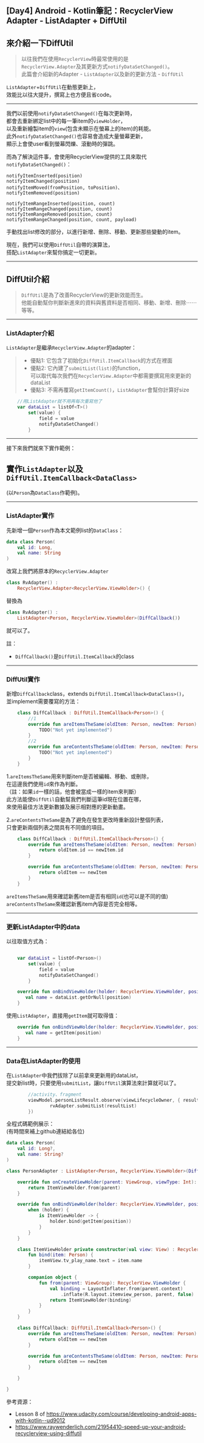 ## [Day4] Android - Kotlin筆記：RecyclerView Adapter - ListAdapter + DiffUtil

來介紹一下DiffUtil
---

> 以往我們在使用`RecyclerView`時最常使用的是  
> `RecyclerView.Adapter`及其更新方式`notifyDataSetChanged()`。  
> 此篇會介紹新的Adapter - `ListAdapter`以及新的更新方法 - `DiffUtil`  

`ListAdapter`+`DiffUtil`在動態更新上，  
效能比以往大提升，撰寫上也方便且省code。  
 
---

我們以前使用`notifyDataSetChanged()`在每次更新時，  
都會去重新綁定list中的每一筆item的`viewHolder`，  
以及重新繪製item的`view`(包含未顯示在螢幕上的item)的耗能。  
此外`notifyDataSetChanged()`也容易會造成大量螢幕更新，  
顯示上會使user看到螢幕閃爍、滾動時的彈跳。  

而為了解決這件事，會使用RecyclerView提供的工具來取代`notifyDataSetChanged()`：  
``` 
notifyItemInserted(position)
notifyItemChanged(position)
notifyItemMoved(fromPosition, toPosition)、
notifyItemRemoved(position)

notifyItemRangeInserted(position, count)
notifyItemRangeChanged(position, count)
notifyItemRangeRemoved(position, count)
notifyItemRangeChanged(position, count, payload)
```
手動找出list修改的部分，以進行新增、刪除、移動、更新那些變動的item。  

現在，我們可以使用`DiffUtil`自帶的演算法，  
搭配`ListAdapter`來幫你搞定一切更新。  

---

## DiffUtil介紹

> `DiffUtil`是為了改善RecyclerView的更新效能而生。  
> 他能自動幫你判斷新進來的資料與舊資料是否相同、移動、新增、刪除⋯⋯等等。  

--- 

### ListAdapter介紹

`ListAdapter`是繼承`RecyclerView.Adapter`的adapter：  
> - 優點1: 它包含了初始化`DiffUtil.ItemCallback`的方式在裡面  
> - 優點2: 它內建了`submitList(list)`的function，  
可以取代每次我們在`RecyclerView.Adapter`中都需要撰寫用來更新的dataList  
> - 優點3: 不需再覆寫`getItemCount()`，`ListAdapter`會幫你計算好size  

```kotlin
    //用ListAdapter就不用再每次重寫他了
    var dataList = listOf<T>()
        set(value) {
            field = value
            notifyDataSetChanged()
        }
```

---

接下來我們就來下實作範例：  

## 實作`ListAdapter`以及`DiffUtil.ItemCallback<DataClass>`  
(以`Person`為`DataClass`作範例)。  


---

### ListAdapter實作


先新增一個`Person`作為本文範例list的`DataClass`：  

```kotlin
data class Person(
    val id: Long,
    val name: String
)
```

改寫上我們將原本的`RecyclerView.Adapter`  
```kotlin
class RvAdapter() :
    RecyclerView.Adapter<RecyclerView.ViewHolder>() {

```
替換為  
```kotlin
class RvAdapter() : 
    ListAdapter<Person, RecyclerView.ViewHolder>(DiffCallback())

```
就可以了。  

註：
- `DiffCallback()`是`DiffUtil.ItemCallback`的class  

---

### DiffUtil實作

新增`DiffCallback`class，extends `DiffUtil.ItemCallback<DataClass>()`，  
並implement需要覆寫的方法：  

```kotlin
    class DiffCallback : DiffUtil.ItemCallback<Person>() {
        //1
        override fun areItemsTheSame(oldItem: Person, newItem: Person): Boolean {
            TODO("Not yet implemented")
        }
        //2
        override fun areContentsTheSame(oldItem: Person, newItem: Person): Boolean {
            TODO("Not yet implemented")
        }
    }
```

1.`areItemsTheSame`用來判斷item是否被編輯、移動、或刪除，  
在這邊我們使用`id`來作為判斷。  
（註：如果`id`一樣的話，他會被當成一樣的item來判斷）  
此方法能使`DiffUtil`自動幫我們判斷這筆id現在位置在哪，  
來使用最佳方法更新數據及展示相對應的更新動畫。  

2.`areContentsTheSame`是為了避免在發生更改時重新設計整個列表，  
只會更新兩個列表之間具有不同值的項目。  


```kotlin
    class DiffCallback : DiffUtil.ItemCallback<Person>() {
        override fun areItemsTheSame(oldItem: Person, newItem: Person): Boolean {
            return oldItem.id == newItem.id
        }

        override fun areContentsTheSame(oldItem: Person, newItem: Person): Boolean {
            return oldItem == newItem
        }
    }

```

`areItemsTheSame`用來確認新舊item是否有相同`id`(也可以是不同的值)  
`areContentsTheSame`來確認新舊item內容是否完全相等。  

---

### 更新ListAdapter中的data


以往取值方式為：  
```kotlin

    var dataList = listOf<Person>()
        set(value) {
            field = value
            notifyDataSetChanged()
        }

    override fun onBindViewHolder(holder: RecyclerView.ViewHolder, position: Int) {
       val name = dataList.getOrNull(position)
    }
```

使用`ListAdapter`，直接用`getItem`就可取得值：  
```kotlin
    override fun onBindViewHolder(holder: RecyclerView.ViewHolder, position: Int) {
       val name = getItem(position)
    }
```

---

### Data在ListAdapter的使用

在`ListAdapter`中我們拔除了以前拿來更新用的dataList，  
提交新list時，只要使用`submitList`，讓`DiffUtil`演算法來計算就可以了。  


```kotlin
        //activity、fragment
        viewModel.personListResult.observe(viewLifecycleOwner, { resultList ->
                rvAdapter.submitList(resultList)
        })

```


全程式碼範例展示：  
(有時間來補上github連結給各位)  
```kotlin
data class Person(
    val id: Long?,
    val name: String?
)

class PersonAdapter : ListAdapter<Person, RecyclerView.ViewHolder>(DiffCallback()) {

    override fun onCreateViewHolder(parent: ViewGroup, viewType: Int): RecyclerView.ViewHolder {
        return ItemViewHolder.from(parent)
    }

    override fun onBindViewHolder(holder: RecyclerView.ViewHolder, position: Int) {
        when (holder) {
            is ItemViewHolder -> {
                holder.bind(getItem(position))
            }
        }
    }

    class ItemViewHolder private constructor(val view: View) : RecyclerView.ViewHolder(view) {
        fun bind(item: Person) {
            itemView.tv_play_name.text = item.name
        }

        companion object {
            fun from(parent: ViewGroup): RecyclerView.ViewHolder {
                val binding = LayoutInflater.from(parent.context)
                    .inflate(R.layout.itemview_person, parent, false)
                return ItemViewHolder(binding)
            }
        }
    }

    class DiffCallback: DiffUtil.ItemCallback<Person>() {
        override fun areItemsTheSame(oldItem: Person, newItem: Person): Boolean {
            return oldItem == newItem
        }

        override fun areContentsTheSame(oldItem: Person, newItem: Person): Boolean {
            return oldItem == newItem
        }

    }

}

```

參考資源：
- Lesson 8 of https://www.udacity.com/course/developing-android-apps-with-kotlin--ud9012
- https://www.raywenderlich.com/21954410-speed-up-your-android-recyclerview-using-diffutil